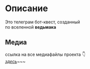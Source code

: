 # Описание
Это телеграм бот-квест, созданный\
по вселенной **ведьмака**
## Медиа
ссылка на все медиафайлы проекта 👇 \
[_здесь_](https://disk.yandex.ru/d/IL9xJSt3VPRmew)~~~
